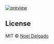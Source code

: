 
[![preview][2]][1]


## License
MIT © [Noel Delgado][0]

[0]: http://pixelia.me/
[1]: https://github.com/noeldelgado/demo-direction-aware-hover-effect
[2]: https://raw.github.com/noeldelgado/demo-direction-aware-hover-effect/master/0DtVy4XobU.gif